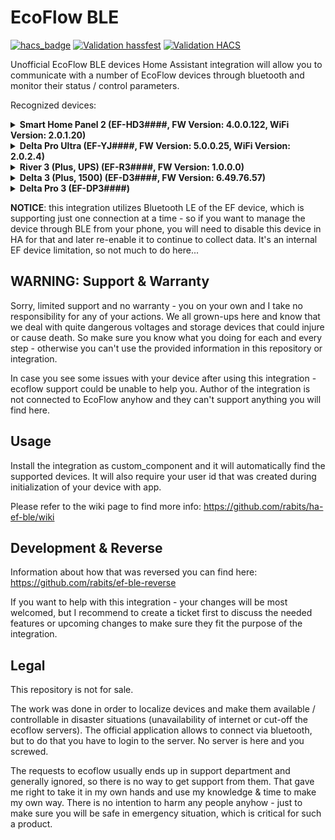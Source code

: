 # EcoFlow BLE

[![hacs_badge](https://img.shields.io/badge/HACS-Default-41BDF5.svg)](https://github.com/hacs/integration)
[![Validation hassfest](https://github.com/rabits/ha-ef-ble/actions/workflows/validate-hassfest.yaml/badge.svg)](https://github.com/rabits/ha-ef-ble/actions/workflows/validate-hassfest.yaml)
[![Validation HACS](https://github.com/rabits/ha-ef-ble/actions/workflows/validate-hacs.yaml/badge.svg)](https://github.com/rabits/ha-ef-ble/actions/workflows/validate-hacs.yaml)

Unofficial EcoFlow BLE devices Home Assistant integration will allow you to communicate with a
number of EcoFlow devices through bluetooth and monitor their status / control parameters.

Recognized devices:
<details><summary>
<b>Smart Home Panel 2 (EF-HD3####, FW Version: 4.0.0.122, WiFi Version: 2.0.1.20)</b>
</summary>

| *Sensors*                      |
|--------------------------------|
| Battery Level                  |
| Input Power                    |
| Output Power                   |
| Grid Power                     |
| Power In Use                   |
| Circuit Power (Each Circuit)   |
| Circuit Current (Each Circuit) |
| Channel Current (Each Channel) |
</details>
<details><summary>
<b>Delta Pro Ultra (EF-YJ####, FW Version: 5.0.0.25, WiFi Version: 2.0.2.4)</b>
</summary>

| *Sensors*                |
|--------------------------|
| Battery Level            |
| Input Power              |
| Output Power             |
| Low Voltage Solar Power  |
| High Voltage Solar Power |
</details>
<details><summary>
<b>River 3 (Plus, UPS) (EF-R3####, FW Version: 1.0.0.0)</b>
</summary>

| *Sensors*                       | *Switches*     | *Sliders*            | *Selects*            |
|---------------------------------|----------------|----------------------|----------------------|
| AC Input Energy                 | AC Port        | Backup Reserve Level | Led Mode (Plus only) |
| AC Input Power                  | DC Port        | Max Charge Limit     | DC Charging Type     |
| AC Output Energy                | Backup Reserve | Min Discharge Limit  |                      |
| AC Output Power                 |                | AC Charging Speed    |                      |
| Main Battery Level (Plus only)  |                | DC Charging Max Amps |                      |
| Battery Level                   |                |                      |                      |
| DC 12V Port Output Energy       |                |                      |                      |
| DC 12V Port Output Power        |                |                      |                      |
| DC Input Energy                 |                |                      |                      |
| DC Input Power                  |                |                      |                      |
| Input Energy Total              |                |                      |                      |
| Input Power Total               |                |                      |                      |
| Output Energy Total             |                |                      |                      |
| Output Power Total              |                |                      |                      |
| USB A Output Energy             |                |                      |                      |
| USB A Output Power              |                |                      |                      |
| USB C Output Energy             |                |                      |                      |
| USB C Output Power              |                |                      |                      |
| Battery Input Power (disabled)  |                |                      |                      |
| Battery Output Power (disabled) |                |                      |                      |
| Cell Temperature (disabled)     |                |                      |                      |
</details>

<details><summary>
<b>Delta 3 (Plus, 1500) (EF-D3####, FW Version: 6.49.76.57)</b>
</summary>

| *Sensors*                           | *Switches*     | *Sliders*                            |
|-------------------------------------|----------------|--------------------------------------|
| Main Battery Level                  | AC Ports       | Backup Reserve Level                 |
| Battery Level                       | DC Ports       | Max Charge Limit                     |
| AC Input Power                      | Backup Reserve | Min Discharge Limit                  |
| AC Output Power                     | USB Ports      | AC Charging Speed                    |
| DC 12V Port Output Power            |                | DC Charging Max Amps                 |
| DC Port Input Power                 |                | DC (2) Charging Max Amps (Plus only) |
| DC Port Input State                 |                |                                      |
| DC Port (2) Input Power (Plus only) |                |                                      |
| DC Port (2) Input State (Plus only) |                |                                      |
| Solar Power                         |                |                                      |
| Solar Power (2) (Plus only)         |                |                                      |
| Input Power Total                   |                |                                      |
| Output Power Total                  |                |                                      |
| USB A Output Power                  |                |                                      |
| USB A (2) Output Power              |                |                                      |
| USB C Output Power                  |                |                                      |
| USB C (2) Output Power              |                |                                      |
| AC Plugged In                       |                |                                      |
| Battery Input Power (disabled)      |                |                                      |
| Battery Output Power (disabled)     |                |                                      |
| Cell Temperature (disabled)         |                |                                      |
</details>

<details><summary>
<b>Delta Pro 3 (EF-DP3####)</b>
</summary>

| *Sensors*                   | *Switches*     | *Sliders*            |
|-----------------------------|----------------|----------------------|
| Main Battery Level          | AC Ports       | Backup Reserve Level |
| Battery Level               | DC Ports       | Max Charge Limit     |
| AC Input Power              | Backup Reserve | Min Discharge Limit  |
| AC LV Output Power          |                | AC Charging Speed    |
| AC HV Output Power          |                |                      |
| DC 12V Output Power         |                |                      |
| DC LV Input Power           |                |                      |
| DC LV Input State           |                |                      |
| DC HV Input Power           |                |                      |
| DC HV Input State           |                |                      |
| Solar LV Power              |                |                      |
| Solar HV Power              |                |                      |
| Input Power Total           |                |                      |
| Output Power Total          |                |                      |
| USB A Output Power          |                |                      |
| USB A (2) Output Power      |                |                      |
| USB C Output Power          |                |                      |
| USB C (2) Output Power      |                |                      |
| AC Plugged In               |                |                      |
| Cell Temperature (disabled) |                |                      |
</details>

</p>

**NOTICE**: this integration utilizes Bluetooth LE of the EF device, which is supporting just one
connection at a time - so if you want to manage the device through BLE from your phone, you will
need to disable this device in HA for that and later re-enable it to continue to collect data. It's
an internal EF device limitation, so not much to do here...

## WARNING: Support & Warranty

Sorry, limited support and no warranty - you on your own and I take no responsibility for any of
your actions. We all grown-ups here and know that we deal with quite dangerous voltages and storage
devices that could injure or cause death. So make sure you know what you doing for each and every
step - otherwise you can't use the provided information in this repository or integration.

In case you see some issues with your device after using this integration - ecoflow support could
be unable to help you. Author of the integration is not connected to EcoFlow anyhow and they can't
support anything you will find here.

## Usage

Install the integration as custom_component and it will automatically find the supported devices.
It will also require your user id that was created during initialization of your device with app.

Please refer to the wiki page to find more info: https://github.com/rabits/ha-ef-ble/wiki

## Development & Reverse

Information about how that was reversed you can find here: https://github.com/rabits/ef-ble-reverse

If you want to help with this integration - your changes will be most welcomed, but I recommend to
create a ticket first to discuss the needed features or upcoming changes to make sure they fit the
purpose of the integration.

## Legal

This repository is not for sale.

The work was done in order to localize devices and make them available / controllable in disaster
situations (unavailability of internet or cut-off the ecoflow servers). The official application
allows to connect via bluetooth, but to do that you have to login to the server. No server is here
and you screwed.

The requests to ecoflow usually ends up in support department and generally ignored, so there is no
way to get support from them. That gave me right to take it in my own hands and use my knowledge &
time to make my own way. There is no intention to harm any people anyhow - just to make sure you
will be safe in emergency situation, which is critical for such a product.
